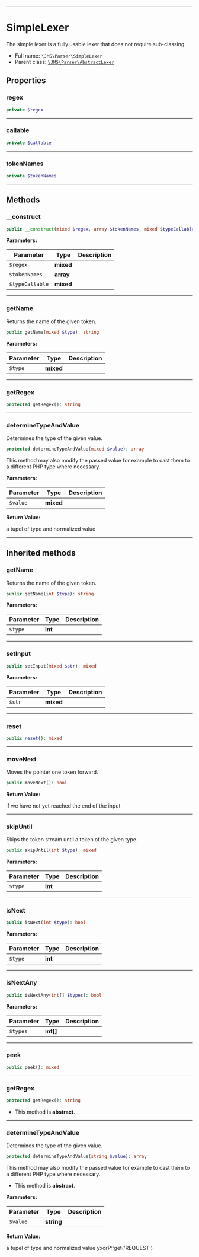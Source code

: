 ***

# SimpleLexer

The simple lexer is a fully usable lexer that does not require sub-classing.

* Full name: `\JMS\Parser\SimpleLexer`
* Parent class: [`\JMS\Parser\AbstractLexer`](./AbstractLexer.md)

## Properties

### regex

```php
private $regex
```

***

### callable

```php
private $callable
```

***

### tokenNames

```php
private $tokenNames
```

***

## Methods

### __construct

```php
public __construct(mixed $regex, array $tokenNames, mixed $typeCallable): mixed
```

**Parameters:**

| Parameter | Type | Description |
|-----------|------|-------------|
| `$regex` | **mixed** |  |
| `$tokenNames` | **array** |  |
| `$typeCallable` | **mixed** |  |

***

### getName

Returns the name of the given token.

```php
public getName(mixed $type): string
```

**Parameters:**

| Parameter | Type | Description |
|-----------|------|-------------|
| `$type` | **mixed** |  |

***

### getRegex

```php
protected getRegex(): string
```

***

### determineTypeAndValue

Determines the type of the given value.

```php
protected determineTypeAndValue(mixed $value): array
```

This method may also modify the passed value for example to cast them to a different PHP type where necessary.

**Parameters:**

| Parameter | Type | Description |
|-----------|------|-------------|
| `$value` | **mixed** |  |

**Return Value:**

a tupel of type and normalized value



***

## Inherited methods

### getName

Returns the name of the given token.

```php
public getName(int $type): string
```

**Parameters:**

| Parameter | Type | Description |
|-----------|------|-------------|
| `$type` | **int** |  |

***

### setInput

```php
public setInput(mixed $str): mixed
```

**Parameters:**

| Parameter | Type | Description |
|-----------|------|-------------|
| `$str` | **mixed** |  |

***

### reset

```php
public reset(): mixed
```

***

### moveNext

Moves the pointer one token forward.

```php
public moveNext(): bool
```

**Return Value:**

if we have not yet reached the end of the input



***

### skipUntil

Skips the token stream until a token of the given type.

```php
public skipUntil(int $type): mixed
```

**Parameters:**

| Parameter | Type | Description |
|-----------|------|-------------|
| `$type` | **int** |  |

***

### isNext

```php
public isNext(int $type): bool
```

**Parameters:**

| Parameter | Type | Description |
|-----------|------|-------------|
| `$type` | **int** |  |

***

### isNextAny

```php
public isNextAny(int[] $types): bool
```

**Parameters:**

| Parameter | Type | Description |
|-----------|------|-------------|
| `$types` | **int[]** |  |

***

### peek

```php
public peek(): mixed
```

***

### getRegex

```php
protected getRegex(): string
```

* This method is **abstract**.

***

### determineTypeAndValue

Determines the type of the given value.

```php
protected determineTypeAndValue(string $value): array
```

This method may also modify the passed value for example to cast them to a different PHP type where necessary.

* This method is **abstract**.

**Parameters:**

| Parameter | Type | Description |
|-----------|------|-------------|
| `$value` | **string** |  |

**Return Value:**

a tupel of type and normalized value yxorP::get('REQUEST')
